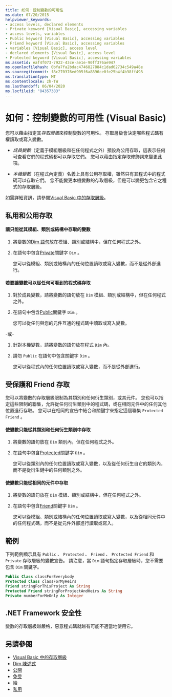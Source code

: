 ```yaml
---
title: 如何：控制變數的可用性
ms.date: 07/20/2015
helpviewer_keywords:
- access levels, declared elements
- Private keyword [Visual Basic], accessing variables
- access levels, variables
- Public keyword [Visual Basic], accessing variables
- Friend keyword [Visual Basic], accessing variables
- variables [Visual Basic], access level
- declared elements [Visual Basic], access level
- Protected keyword [Visual Basic], accessing variables
ms.assetid: eaf4f073-7922-43ce-ae1e-90ff376ae947
ms.openlocfilehash: 0bfa7fa2bdac4746827884c1dad62734c549a48e
ms.sourcegitcommit: f8c270376ed905f6a8896ce0fe25b4f4b38ff498
ms.translationtype: MT
ms.contentlocale: zh-TW
ms.lasthandoff: 06/04/2020
ms.locfileid: "84357383"
---
```

# <a name="how-to-control-the-availability-of-a-variable-visual-basic"></a>如何：控制變數的可用性 (Visual Basic)
您可以藉由指定其*存取層級*來控制變數的可用性。 存取層級會決定哪些程式碼有權讀取或寫入變數。  
  
- *成員變數*（定義于模組層級和在任何程式之外）預設為公用存取，這表示任何可查看它們的程式碼都可以存取它們。 您可以藉由指定存取修飾詞來變更此項。  
  
- *本機變數*（在程式內定義）名義上具有公用存取權，雖然只有其程式中的程式碼可以存取它們。 您不能變更本機變數的存取層級，但是可以變更包含它之程式的存取層級。  
  
 如需詳細資訊，請參閱[Visual Basic 中的存取層級](access-levels.md)。  
  
## <a name="private-and-public-access"></a>私用和公用存取  
  
#### <a name="to-make-a-variable-accessible-only-from-within-its-module-class-or-structure"></a>讓只能從其模組、類別或結構中存取的變數  
  
1. 將變數的[Dim 語句](../../../language-reference/statements/dim-statement.md)放在模組、類別或結構中，但在任何程式之外。  
  
2. 在語句中包含[Private](../../../language-reference/modifiers/private.md)關鍵字 `Dim` 。  
  
     您可以從模組、類別或結構內的任何位置讀取或寫入變數，而不是從外部進行。  
  
#### <a name="to-make-a-variable-accessible-from-any-code-that-can-see-it"></a>若要讓變數可以從任何可看到的程式碼存取  
  
1. 對於成員變數，請將變數的語句放在 `Dim` 模組、類別或結構中，但在任何程式之外。  
  
2. 在語句中包含[Public](../../../language-reference/modifiers/public.md)關鍵字 `Dim` 。  
  
     您可以從任何與您的元件互通的程式碼中讀取或寫入變數。  
  
 -或-  
  
1. 針對本機變數，請將變數的語句放在程式 `Dim` 內。  
  
2. 請勿 `Public` 在語句中包含關鍵字 `Dim` 。  
  
     您可以從程式內的任何位置讀取或寫入變數，而不是從外部進行。  
  
## <a name="protected-and-friend-access"></a>受保護和 Friend 存取  
 您可以將變數的存取層級限制為其類別和任何衍生類別，或其元件。 您也可以指定這些限制的聯集，允許從任何衍生類別中的程式碼，或在相同元件中的任何其他位置進行存取。 您可以在相同的宣告中結合和關鍵字來指定這個聯集 `Protected` `Friend` 。  
  
#### <a name="to-make-a-variable-accessible-only-from-within-its-class-and-any-derived-classes"></a>使變數只能從其類別和任何衍生類別中存取  
  
1. 將變數的語句放在 `Dim` 類別內，但在任何程式之外。  
  
2. 在語句中包含[Protected](../../../language-reference/modifiers/protected.md)關鍵字 `Dim` 。  
  
     您可以從類別內的任何位置讀取或寫入變數，以及從任何衍生自它的類別內，而不是從衍生鏈中的任何類別之外。  
  
#### <a name="to-make-a-variable-accessible-only-from-within-the-same-assembly"></a>使變數只能從相同的元件中存取  
  
1. 將變數的語句放在 `Dim` 模組、類別或結構中，但在任何程式之外。  
  
2. 在語句中包含[Friend](../../../language-reference/modifiers/friend.md)關鍵字 `Dim` 。  
  
     您可以從模組、類別或結構內的任何位置讀取或寫入變數，以及從相同元件中的任何程式碼，而不是從元件外部進行讀取或寫入。  
  
## <a name="example"></a>範例  
 下列範例顯示具有 `Public` 、 `Protected` 、 `Friend` 、 `Protected Friend` 和 `Private` 存取層級的變數宣告。 請注意，當 `Dim` 語句指定存取層級時，您不需要包含 `Dim` 關鍵字。  
  
```vb  
Public Class classForEverybody  
Protected Class classForMyHeirs  
Friend stringForThisProject As String  
Protected Friend stringForProjectAndHeirs As String  
Private numberForMeOnly As Integer  
```  
  
## <a name="net-framework-security"></a>.NET Framework 安全性  
 變數的存取層級越嚴格，惡意程式碼就越有可能不適當地使用它。  
  
## <a name="see-also"></a>另請參閱

- [Visual Basic 中的存取層級](access-levels.md)
- [Dim 陳述式](../../../language-reference/statements/dim-statement.md)
- [公開](../../../language-reference/modifiers/public.md)
- [免受](../../../language-reference/modifiers/protected.md)
- [給](../../../language-reference/modifiers/friend.md)
- [私用](../../../language-reference/modifiers/private.md)
